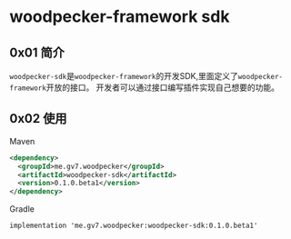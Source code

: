 # woodpecker-framework sdk
## 0x01 简介

`woodpecker-sdk`是`woodpecker-framework`的开发SDK,里面定义了`woodpecker-framework`开放的接口。
开发者可以通过接口编写插件实现自己想要的功能。

## 0x02 使用

Maven

```xml
<dependency>
  <groupId>me.gv7.woodpecker</groupId>
  <artifactId>woodpecker-sdk</artifactId>
  <version>0.1.0.beta1</version>
</dependency>
```

Gradle

```
implementation 'me.gv7.woodpecker:woodpecker-sdk:0.1.0.beta1'
```